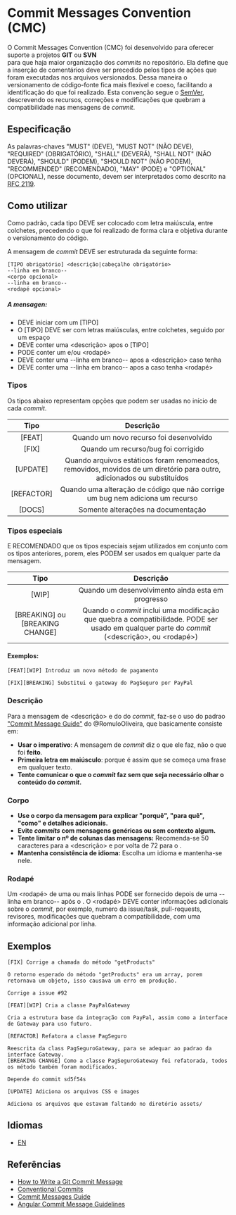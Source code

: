 Commit Messages Convention (CMC)
===

O  Commit Messages Convention (CMC) foi desenvolvido para oferecer suporte a projetos **GIT** ou **SVN** para que haja maior organização dos _commits_ no repositório.
Ela define que a inserção de comentários deve ser precedido pelos tipos de ações que foram executadas nos arquivos versionados.
Dessa maneira o versionamento de código-fonte fica mais flexível e coeso, facilitando a identificação do que foi realizado.
Esta convenção segue o [SemVer](http://semver.org/), descrevendo os recursos, correções e modificações que quebram a compatibilidade nas mensagens de _commit_. 

## Especificação
As palavras-chaves "MUST" (DEVE), "MUST NOT" (NÃO DEVE), "REQUIRED" (OBRIGATÓRIO), "SHALL" (DEVERÁ), "SHALL NOT" (NÃO DEVERÁ), "SHOULD" (PODEM), "SHOULD NOT" (NÃO PODEM), "RECOMMENDED" (RECOMENDADO), "MAY" (PODE) e "OPTIONAL" (OPCIONAL), nesse documento, devem ser interpretados como descrito na [RFC 2119](http://tools.ietf.org/html/rfc2119).

## Como utilizar

Como padrão, cada tipo DEVE ser colocado com letra maiúscula, entre colchetes, precedendo o que foi realizado de forma clara e objetiva durante o versionamento do código.

A mensagem de _commit_ DEVE ser estruturada da seguinte forma:

```
[TIPO obrigatório] <descrição|cabeçalho obrigatório>
--linha em branco--
<corpo opcional>
--linha em branco--
<rodapé opcional>
```
##### A mensagen:
- DEVE iniciar com um [TIPO]
- O [TIPO] DEVE ser com letras maiúsculas, entre colchetes, seguido por um espaço
- DEVE conter uma <descrição> apos o [TIPO]
- PODE conter um <corpo> e/ou <rodapé>
- DEVE conter uma --linha em branco-- apos a <descrição> caso tenha <corpo>
- DEVE conter uma --linha em branco-- apos a <corpo> caso tenha <rodapé>

### Tipos

Os tipos abaixo representam opções que podem ser usadas no início de cada _commit_.

| Tipo      | Descrição |
|:-:        | :-: |
|[FEAT]     | Quando um novo recurso foi desenvolvido |
|[FIX]      | Quando um recurso/bug foi corrigido |
|[UPDATE]   | Quando arquivos estáticos foram renomeados, removidos, movidos de um diretório para outro, adicionados ou substituídos |
|[REFACTOR] | Quando uma alteração de código que não corrige um bug nem adiciona um recurso |
|[DOCS]     | Somente alterações na documentação |

### Tipos especiais

E RECOMENDADO que os tipos especiais sejam utilizados em conjunto com os tipos anteriores, porem, eles PODEM ser usados em qualquer parte da mensagem.

| Tipo                              | Descrição |
|:-:                                | :-: |
|[WIP]                              | Quando um desenvolvimento ainda esta em progresso |
|[BREAKING] ou [BREAKING CHANGE]    | Quando o _commit_ inclui uma modificação que quebra a compatibilidade. PODE ser usado em qualquer parte do _commit_ (<descrição>, <corpo> ou <rodapé>) |

#### Exemplos:
```
[FEAT][WIP] Introduz um novo método de pagamento
```
```
[FIX][BREAKING] Substitui o gateway do PagSeguro por PayPal
```

### Descrição

Para a mensagem de <descrição> e do <corpo> do _commit_, faz-se o uso do padrao ["Commit Message Guide"](https://github.com/RomuloOliveira/commit-messages-guide/blob/master/README_pt-BR.md) do @RomuloOliveira, que basicamente consiste em:
- **Usar o imperativo**: A mensagem de _commit_ diz o que ele faz, não o que foi **feito**.
- **Primeira letra em maiúsculo**: porque é assim que se começa uma frase em qualquer texto.
- **Tente comunicar o que o _commit_ faz sem que seja necessário olhar o conteúdo do _commit_.**

### Corpo

- **Use o corpo da mensagem para explicar "porquê", "para quê", "como" e detalhes adicionais.**
- **Evite _commits_ com mensagens genéricas ou sem contexto algum.**
- **Tente limitar o nº de colunas das mensagens:** Recomenda-se 50 caracteres para a <descrição> e por volta de 72 para o <corpo>.
- **Mantenha consistência de idioma:** Escolha um idioma e mantenha-se nele.

### Rodapé

Um <rodapé> de uma ou mais linhas PODE ser fornecido depois de uma --linha em branco-- após o <corpo>.
O <rodapé> DEVE conter informações adicionais sobre o _commit_, por exemplo, numero da issue/task, pull-requests, revisores, modificações que quebram a compatibilidade, com uma informação adicional por linha.

## Exemplos
```
[FIX] Corrige a chamada do método "getProducts"

O retorno esperado do método "getProducts" era um array, porem retornava um objeto, isso causava um erro em produção.

Corrige a issue #92
```

```
[FEAT][WIP] Cria a classe PayPalGateway

Cria a estrutura base da integração com PayPal, assim como a interface de Gateway para uso futuro.
```

```
[REFACTOR] Refatora a classe PagSeguro

Reescrita da class PagSeguroGateway, para se adequar ao padrao da interface Gateway.
[BREAKING CHANGE] Como a classe PagSeguroGateway foi refatorada, todos os método também foram modificados.

Depende do commit sd5f54s
```

```
[UPDATE] Adiciona os arquivos CSS e images

Adiciona os arquivos que estavam faltando no diretório assets/
```

## Idiomas
- [EN](./README.md)

## Referências
- [How to Write a Git Commit Message](https://chris.beams.io/posts/git-commit/)
- [Conventional Commits](https://www.conventionalcommits.org/pt-br/)
- [Commit Messages Guide](https://github.com/RomuloOliveira/commit-messages-guide)
- [Angular Commit Message Guidelines](https://github.com/angular/angular/blob/22b96b9/CONTRIBUTING.md#-commit-message-guidelines)